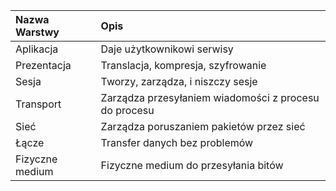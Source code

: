 |Nazwa Warstwy|Opis              |
|:------------|:-----------------|
|Aplikacja|Daje użytkownikowi serwisy|
|Prezentacja|Translacja, kompresja, szyfrowanie|
|Sesja|Tworzy, zarządza, i niszczy sesje|
|Transport|Zarządza przesyłaniem wiadomości z procesu do procesu|
|Sieć|Zarządza poruszaniem pakietów przez sieć|
|Łącze|Transfer danych bez problemów|
|Fizyczne medium|Fizyczne medium do przesyłania bitów|